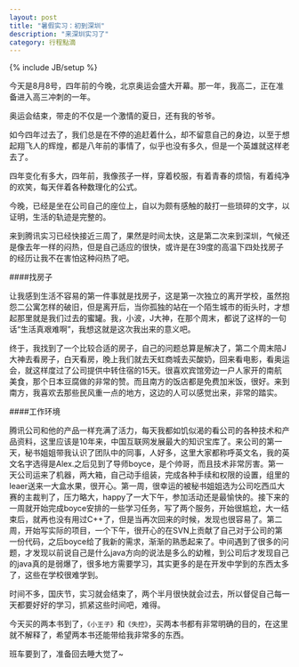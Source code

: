 ```yaml
---
layout: post
title: "暑假实习：初到深圳"
description: "来深圳实习了"
category: 行程點滴
---
```

{% include JB/setup %}

今天是8月8号，四年前的今晚，北京奥运会盛大开幕。那一年，我高二，正在准备进入高三冲刺的一年。

奥运会结束，带走的不仅是一个激情的夏日，还有我的爷爷。

如今四年过去了，我们总是在不停的追赶着什么，却不留意自己的身边，以至于想起翔飞人的辉煌，都是八年前的事情了，似乎也没有多久，但是一个英雄就这样老去了。

四年变化有多大，四年前，我像孩子一样，穿着校服，有着青春的烦恼，有着纯净的欢笑，每天伴着各种数理化的公式。

今晚，已经是坐在公司自己的座位上，自以为颇有感触的敲打一些琐碎的文字，以证明，生活的轨迹是完整的。

来到腾讯实习已经快接近三周了，果然是时间太快，这是第二次来到深圳，气候还是像去年一样的闷热，但是自己适应的很快，或许是在39度的高温下四处找房子的经历让我不在害怕这种闷热了吧。

####找房子

让我感到生活不容易的第一件事就是找房子，这是第一次独立的离开学校，虽然抱怨二公寓怎样的破旧，但是离开后，当你孤独的站在一个陌生城市的街头时，才想起那里就是我们过去的蜜罐。我，小波，J大神，在那个周末，都说了这样的一句话“生活真艰难啊”，我想这就是这次我出来的意义吧。

终于，我找到了一个比较合适的房子，自己的问题总算是解决了，第二个周末陪J大神去看房子，白天看房，晚上我们就去天虹商城去买酸奶，回来看电影，看奥运会，就这样度过了公司提供中转住宿的15天。很喜欢宾馆旁边一户人家开的南航 美食，那个日本豆腐做的非常的赞。而且南方的饭店都是免费加米饭，很好。来到南方，我喜欢去那些民风重一点的地方，这边的人可以感觉出来，非常的踏实。

####工作环境

腾讯公司和他的产品一样充满了活力，每天我都如饥似渴的看公司的各种技术和产品资料，这里应该是10年来，中国互联网发展最大的知识宝库了。来公司的第一天，秘书姐姐带我认识了团队中的同事，人好多，这里大家都称呼英文名，我的英文名字选得是Alex.之后见到了导师boyce，是个帅哥，而且技术非常厉害。第一天公司运来了机器，两大箱，自己动手组装，完成各种手续和权限的设置，组里的leaer送来一大盒水果，很开心。第一周，很幸运的被秘书姐姐选为公司吃西瓜大赛的主裁判了，压力略大，happy了一大下午，参加活动还是最愉快的。接下来的一周就开始完成boyce安排的一些学习任务，写了两个服务，开始很尴尬，大一结束后，就再也没有用过C++了，但是当再次回来的时候，发现也很容易了。第二周，开始写实际的项目，一个下午，很开心的在SVN上贡献了自己对于公司的第一份代码，之后boyce给了我新的需求，渐渐的熟悉起来了。中间遇到了很多的问题，才发现以前说自己是什么java方向的说法是多么的幼稚，到公司后才发现自己的java真的是弱爆了，很多地方需要学习，其实更多的是在开发中学到的东西太多了，这些在学校很难学到。

时间不多，国庆节，实习就会结束了，两个半月很快就会过去，所以督促自己每一天都要好好的学习，抓紧这些时间吧，难得。

今天买的两本书到了，`《小王子》`和`《失控》`，买两本书都有非常明确的目的，在这里就不解释了，希望两本书还能带给我非常多的东西。

班车要到了，准备回去睡大觉了~